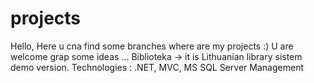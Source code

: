# projects
Hello, 
Here u cna find some branches where are my projects :)
U are welcome grap some ideas ...
Biblioteka -> it is Lithuanian library sistem demo version. Technologies : .NET, MVC, MS SQL Server Management
